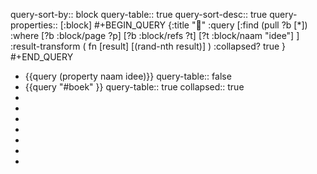query-sort-by:: block
query-table:: true
query-sort-desc:: true
query-properties:: [:block]
#+BEGIN_QUERY
{:title "🎲"
 :query [:find (pull ?b [*])
   :where 
     [?b :block/page ?p]
     [?b :block/refs ?t]
     [?t :block/naam "idee"]
 ]
 :result-transform ( fn [result] [(rand-nth result)] )
 :collapsed? true
}
#+END_QUERY

- {{query (property naam idee)}}
  query-table:: false
- {{query "#boek" }}
  query-table:: true
  collapsed:: true
-
-
-
-
-
-
-